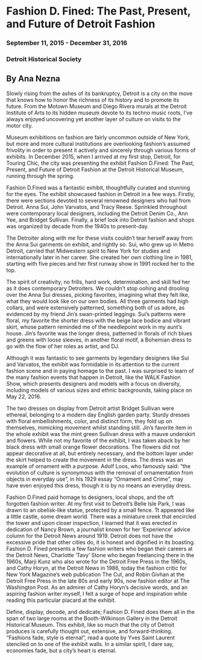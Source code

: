 # Fashion D. Fined: The Past, Present, and Future of Detroit Fashion
### September 11, 2015 - December 31, 2016
### Detroit Historical Society
## By Ana Nezna


Slowly rising from the ashes of its bankruptcy, Detroit is a city on the move that knows how to honor the richness of its history and to promote its future.  From the Motown Museum and Diego Rivera murals at the Detroit Institute of Arts to its hidden museum devote to its techno music roots, I’ve always enjoyed uncovering yet another layer of culture on visits to the motor city.

Museum exhibitions on fashion are fairly uncommon outside of New York, but more and more cultural institutions are overlooking fashion’s assumed frivolity in order to present it actively and sincerely through various forms of exhibits. In December 2015, when I arrived at my first stop, Detroit, for Touring Chic, the city was presenting the exhibit Fashion D.Fined: The Past, Present, and Future of Detroit Fashion at the Detroit Historical Museum, running through the spring.

Fashion D.Fined was a fantastic exhibit, thoughtfully curated and stunning for the eyes.  The exhibit showcased fashion in Detroit in a few ways. Firstly, there were sections devoted to several renowned designers who hail from Detroit. Anna Sui, John Varvatos, and Tracy Reese. Sprinkled throughout were contemporary local designers, including the Detroit Denim Co., Ann Yee, and Bridget Sullivan.  Finally, a brief look into Detroit fashion and shops was organized by decade from the 1940s to present-day.  

The Detroiter along with me for these visits couldn’t tear herself away from the Anna Sui garments on exhibit, and rightly so. Sui, who grew up in Metro Detroit, carried that Midwestern spirit to New York for studies and internationally later in her career. She created her own clothing line in 1981, starting with five pieces and her first runway show in 1991 rocked her to the top.

The spirit of creativity, no frills, hard work, determination, and skill fed her as it does  contemporary Detroiters. We couldn’t stop oohing and drooling over the Anna Sui dresses, picking favorites, imagining what they felt like, what they would look like on our own bodies. All three garments had high collars, and were extensively patterned, something both of us adore, as evidenced by my friend Jin’s swan-printed leggings.  Sui’s patterns were floral, my favorite the shorter dress with the beige lace bodice and vibrant skirt, whose pattern reminded me of the needlepoint work in my aunt’s house. Jin’s favorite was the longer dress, patterned in florals of rich blues and greens with loose sleeves, in another floral motif, a Bohemian dress to go with the flow of her roles as artist, and DJ.

Although it was fantastic to see garments by legendary designers like Sui and Varvatos, the exhibit was formidable in its attention to the current fashion scene and in paying homage to the past. I was surprised to learn of the many fashion events that happen in Detroit, like the WALK Fashion Show, which presents designers and models with a focus on diversity, including models of various sizes and ethnic backgrounds, taking place on May 22, 2016.

The two dresses on display from Detroit artist Bridget Sullivan were ethereal, belonging to a modern day English garden party. Sturdy dresses with floral embellishments, color, and distinct form, they fold up on themselves, mimicking movement whilst standing still. Jin’s favorite item in the whole exhibit was the mint green Sullivan dress with a mauve underskirt and flowers. While not my favorite of the exhibit, I was taken aback by her black dress with small orange flower decorations. The flowers did not appear decorative at all, but entirely necessary, and the bottom layer under the skirt helped to create the movement in the dress. The dress was an example of ornament with a purpose.  Adolf Loos, who famously said: “the evolution of culture is synonymous with the removal of ornamentation from objects in everyday use”, in his 1929 essay “Ornament and Crime”, may have even enjoyed this dress, though it is by no means an everyday dress.  

Fashion D.Fined paid homage to designers, local shops, and the oft forgotten fashion writer. At my first visit to Detroit’s Belle Isle Park, I was drawn to an obelisk-like statue, protected by a small fence. Tt appeared like a little castle, some dream world. There was a miniature creek that encircled the tower and upon closer inspection, I learned that it was erected in dedication of
Nancy Brown, a journalist known for her ‘Experience’ advice column for the Detroit News around 1919. Detroit does not have the excessive pride that other cities do, it is honest and dignified in its boasting. Fashion D. Fined presents a few fashion writers who began their careers at the Detroit News, Charlotte ‘Tavy’ Stone who began freelancing there in the 1960s, Marji Kunz who also wrote for the Detroit Free Press in the 1960s, and Cathy Horyn, at the Detroit News in 1986, today the fashion critic for New York Magazine’s web publication The Cut, and Robin Givhan at the Detroit Free Press in the late 80s and early 90s, now fashion editor at The Washington Post. As an admirer of Cathy Horyn’s decisive words, and an aspiring fashion writer myself, I felt a surge of hope and inspiration while reading this particular placard at the exhibit.

Define, display, decode, and dedicate; Fashion D. Fined does them all in the span of two large rooms at the Booth-Wilkinson Gallery in the Detroit Historical Museum. This exhibit, like so much that the city of Detroit produces is carefully thought out, extensive, and forward-thinking. “Fashions fade, style is eternal”, read a quote by Yves Saint Laurent stenciled on to one of the exhibit walls. In a similar spirit, I dare say, economies fade, but a city’s heart is eternal.

